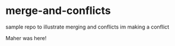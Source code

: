 # merge-and-conflicts
sample repo to illustrate merging and conflicts
 im making a conflict
 
 Maher was here!
